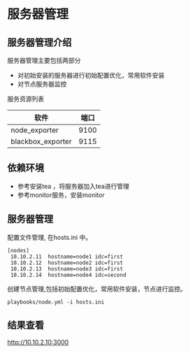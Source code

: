 # 服务器管理

## 服务器管理介绍

服务器管理主要包括两部分

- 对初始安装的服务器进行初始配置优化，常用软件安装
- 对节点服务器监控

服务资源列表

| 软件              | 端口 |
| ----------------- | ---- |
| node_exporter     | 9100 |
| blackbox_exporter | 9115 |

## 依赖环境

- 参考安装tea ，将服务器加入tea进行管理
- 参考monitor服务，安装monitor

## 服务器管理

配置文件管理, 在hosts.ini 中。

```
[nodes]
 10.10.2.11  hostname=node1 idc=first
 10.10.2.12  hostname=node2 idc=first
 10.10.2.13  hostname=node3 idc=first
 10.10.2.14  hostname=node4 idc=second
```

创建节点管理,包括初始配置优化，常用软件安装，节点进行监控。

```
playbooks/node.yml -i hosts.ini 
```

## 结果查看

http://10.10.2.10:3000